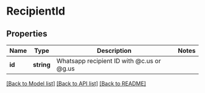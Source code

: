 # RecipientId

## Properties
Name | Type | Description | Notes
------------ | ------------- | ------------- | -------------
**id** | **string** | Whatsapp recipient ID with @c.us or @g.us | 

[[Back to Model list]](../../README.md#documentation-for-models) [[Back to API list]](../../README.md#documentation-for-api-endpoints) [[Back to README]](../../README.md)

